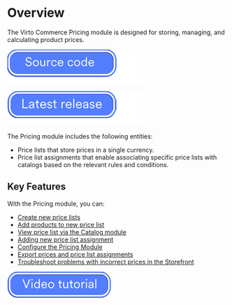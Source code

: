 # Overview

The Virto Commerce Pricing module is designed for storing, managing, and calculating product prices.

[![Source code](media/source_code.png)](https://github.com/VirtoCommerce/vc-module-pricing)

[![Download](media/latest_release.png)](https://github.com/VirtoCommerce/vc-module-pricing/releases)

The Pricing module includes the following entities:

* Price lists that store prices in a single currency.
* Price list assignments that enable associating specific price lists with catalogs based on the relevant rules and conditions.

## Key Features 

With the Pricing module, you can:

* [Create new price lists](creating-new-price-list.md)
* [Add products to new price list](adding-products-to-new-price-list.md)    
* [View price list via the Catalog module](viewing-price-list-in-catalog.md)
* [Adding new price list assignment](adding-new-assignment.md)
* [Configure the Pricing Module](managing-pricing-module-settings.md)
* [Export prices and price list assignments](export-functionality.md)
* [Troubleshoot problems with incorrect prices in the Storefront](troubleshooting-guide.md)

[![video tutorial](media/video-tutorial-button.png)](https://youtu.be/IVGHRjw0hZ0?si=De1AQoAQRb5ECdaH)